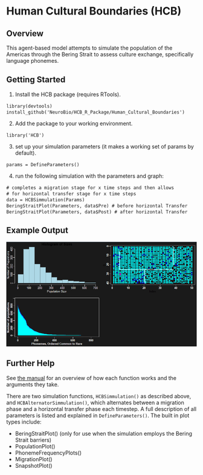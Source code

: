 # Human Cultural Boundaries (HCB)

## Overview
This agent-based model attempts to simulate the population of the Americas through the Bering Strait to assess culture exchange, specifically language phonemes.  

## Getting Started
1) Install the HCB package (requires RTools).
```
library(devtools)
install_github('NeuroBio/HCB_R_Package/Human_Cultural_Boundaries')
```

2) Add the package to your working environment.
```
library('HCB')
```

3) set up your simulation parameters (it makes a working set of params by default).
```
params = DefineParameters()
```

4) run the following simulation with the parameters and graph:
```
# completes a migration stage for x time steps and then allows
# for horizontal transfer stage for x time steps
data = HCBSimmulation(Params)
BeringStraitPlot(Parameters, data$Pre) # before horizontal Transfer
BeringStraitPlot(Parameters, data$Post) # after horizontal Transfer
```

## Example Output
![example output](https://github.com/NeuroBio/HCB_R_Package/blob/master/Human_Cultural_Boundaries/preview%20image/example%20output.png)

## Further Help
See [the manual](Human_Cultural_Boundaries/manual.pdf) for an overview of how each function works and the arguments they take.

There are two simulation functions, `HCBSimmulation()` as described above, and `HCBAlternatorSimmulation()`, which alternates between a
migration phase and a horizontal transfer phase each timestep.  A full description of all parameters is listed and explained in `DefineParameters()`.
The built in plot types include:
- BeringStraitPlot() (only for use when the simulation employs the Bering Strait barriers)
- PopulationPlot()
- PhonemeFrequencyPlots()
- MigrationPlot()
- SnapshotPlot()
